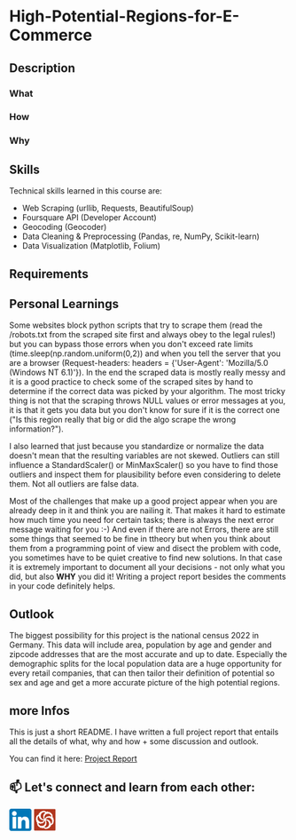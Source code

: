 # High-Potential-Regions-for-E-Commerce

## Description

### What

### How

### Why


## Skills
Technical skills learned in this course are:
- Web Scraping (urllib, Requests, BeautifulSoup)
- Foursquare API (Developer Account)
- Geocoding (Geocoder)
- Data Cleaning & Preprocessing (Pandas, re, NumPy, Scikit-learn)
- Data Visualization (Matplotlib, Folium)

## Requirements


## Personal Learnings
Some websites block python scripts that try to scrape them (read the /robots.txt from the scraped site first and always obey to the legal rules!) but you can bypass those errors when you don't exceed rate limits (time.sleep(np.random.uniform(0,2)) and when you tell the server that you are a browser (Request-headers: headers = {'User-Agent': 'Mozilla/5.0 (Windows NT 6.1)'}). In the end the scraped data is mostly really messy and it is a good practice to check some of the scraped sites by hand to determine if the correct data was picked by your algorithm. The most tricky thing is not that the scraping throws NULL values or error messages at you, it is that it gets you data but you don't know for sure if it is the correct one ("Is this region really that big or did the algo scrape the wrong information?").

I also learned that just because you standardize or normalize the data doesn't mean that the resulting variables are not skewed. Outliers can still influence a StandardScaler() or MinMaxScaler() so you have to find those outliers and inspect them for plausibility before even considering to delete them. Not all outliers are false data.

Most of the challenges that make up a good project appear when you are already deep in it and think you are nailing it. That makes it hard to estimate how much time you need for certain tasks; there is always the next error message waiting for you :-) And even if there are not Errors, there are still some things that seemed to be fine in ttheory but when you think about them from a programming point of view and disect the problem with code, you sometimes have to be quiet creative to find new solutions. In that case it is extremely important to document all your decisions - not only what you did, but also **WHY** you did it! Writing a project report besides the comments in your code definitely helps.

## Outlook
The biggest possibility for this project is the national census 2022 in Germany. This data will include area, population by age and gender and zipcode addresses that are the most accurate and up to date. Especially the demographic splits for the local population data are a huge opportunity for every retail companies, that can then tailor their definition of potential so sex and age and get a more accurate picture of the high potential regions.

## more Infos
This is just a short README. I have written a full project report that entails all the details of what, why and how + some discussion and outlook.

You can find it here: [Project Report]()

## 📫 Let's connect and learn from each other:

[<img src="https://github.com/kevin-goetz/kevin-goetz/blob/main/LinkedIn Logo.png" height="40em" align="center" alt="Connect with Me on LinkedIn" title="Connect with Me on LinkedIn"/>](https://linkedin.com/in/kgötz) [<img src="https://github.com/kevin-goetz/kevin-goetz/blob/main/Codewars Logo.svg" height="40em" align="center" alt="Connect with Me on Codewars" title="Connect with Me on Codewars"/>](https://www.codewars.com/users/kevin-goetz)


